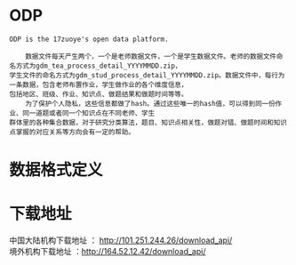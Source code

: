 # ODP
    ODP is the 17zuoye's open data platform.
  
        数据文件每天产生两个，一个是老师数据文件，一个是学生数据文件。老师的数据文件命名方式为gdm_tea_process_detail_YYYYMMDD.zip，
    学生文件的命名方式为gdm_stud_process_detail_YYYYMMDD.zip。数据文件中，每行为一条数据，包含老师布置作业，学生做作业的各个维度信息，
    包括地区、班级、作业、知识点、做题结果和做题时间等等。 
        为了保护个人隐私，这些信息都做了hash。通过这些唯一的hash值，可以得到同一份作业、同一道题或者同一个知识点在不同老师、学生
    群体里的各种集合数据，对于研究分类算法，题目、知识点相关性，做题对错、做题时间和知识点掌握的对应关系等方向会有一定的帮助。
    
# 数据格式定义

# 下载地址
  中国大陆机构下载地址 ： http://101.251.244.26/download_api/   
  境外机构下载地址 ：http://164.52.12.42/download_api/ 
    
    
    
    
  
